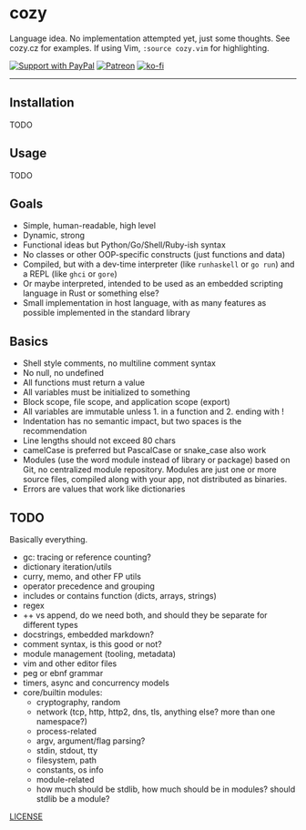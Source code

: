 # cozy

Language idea.
No implementation attempted yet, just some thoughts.
See cozy.cz for examples.
If using Vim, `:source cozy.vim` for highlighting.

[![Support with PayPal](https://img.shields.io/badge/paypal-donate-yellow.png)](https://paypal.me/zacanger) [![Patreon](https://img.shields.io/badge/patreon-donate-yellow.svg)](https://www.patreon.com/zacanger) [![ko-fi](https://img.shields.io/badge/donate-KoFi-yellow.svg)](https://ko-fi.com/U7U2110VB)

--------

## Installation

TODO

## Usage

TODO

## Goals

* Simple, human-readable, high level
* Dynamic, strong
* Functional ideas but Python/Go/Shell/Ruby-ish syntax
* No classes or other OOP-specific constructs (just functions and data)
* Compiled, but with a dev-time interpreter (like `runhaskell` or `go run`)
  and a REPL (like `ghci` or `gore`)
* Or maybe interpreted, intended to be used as an embedded scripting
  language in Rust or something else?
* Small implementation in host language, with as many features as possible
  implemented in the standard library

## Basics

* Shell style comments, no multiline comment syntax
* No null, no undefined
* All functions must return a value
* All variables must be initialized to something
* Block scope, file scope, and application scope (export)
* All variables are immutable unless 1. in a function and 2. ending with !
* Indentation has no semantic impact, but two spaces is the recommendation
* Line lengths should not exceed 80 chars
* camelCase is preferred but PascalCase or snake_case also work
* Modules (use the word module instead of library or package) based on Git, no
  centralized module repository. Modules are just one or more source files,
  compiled along with your app, not distributed as binaries.
* Errors are values that work like dictionaries

## TODO

Basically everything.

* gc: tracing or reference counting?
* dictionary iteration/utils
* curry, memo, and other FP utils
* operator precedence and grouping
* includes or contains function (dicts, arrays, strings)
* regex
* ++ vs append, do we need both, and should they be separate for different
  types
* docstrings, embedded markdown?
* comment syntax, is this good or not?
* module management (tooling, metadata)
* vim and other editor files
* peg or ebnf grammar
* timers, async and concurrency models
* core/builtin modules:
  * cryptography, random
  * network (tcp, http, http2, dns, tls, anything else? more than one
    namespace?)
  * process-related
  * argv, argument/flag parsing?
  * stdin, stdout, tty
  * filesystem, path
  * constants, os info
  * module-related
  * how much should be stdlib, how much should be in modules? should stdlib
    be a module?

[LICENSE](./LICENSE.md)
